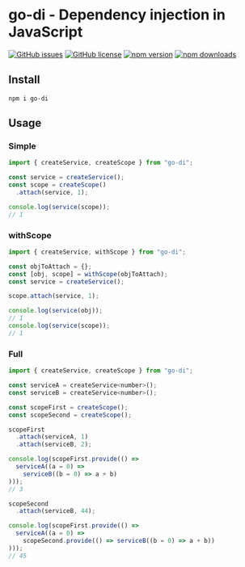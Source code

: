 # go-di - Dependency injection in JavaScript

[![GitHub issues](https://img.shields.io/github/issues/Wroud/go-di.svg)](https://github.com/Wroud/go-di/issues)
[![GitHub license](https://img.shields.io/github/license/Wroud/go-di.svg)](https://github.com/Wroud/go-di/blob/master/LICENSE)
[![npm version](https://img.shields.io/npm/v/go-di.svg?style=flat-square)](https://www.npmjs.com/package/go-di)
[![npm downloads](https://img.shields.io/npm/dm/go-di.svg?style=flat-square)](https://www.npmjs.com/package/go-di)

## Install
```
npm i go-di
```

## Usage
### Simple
```js
import { createService, createScope } from "go-di";

const service = createService();
const scope = createScope()
  .attach(service, 1);

console.log(service(scope));
// 1
```

### withScope
```js
import { createService, withScope } from "go-di";

const objToAttach = {};
const [obj, scope] = withScope(objToAttach);
const service = createService();

scope.attach(service, 1);

console.log(service(obj));
// 1
console.log(service(scope));
// 1
```

### Full
```js
import { createService, createScope } from "go-di";

const serviceA = createService<number>();
const serviceB = createService<number>();

const scopeFirst = createScope();
const scopeSecond = createScope();

scopeFirst
  .attach(serviceA, 1)
  .attach(serviceB, 2);

console.log(scopeFirst.provide(() =>
  serviceA((a = 0) =>
    serviceB((b = 0) => a + b)
)));
// 3

scopeSecond
  .attach(serviceB, 44);

console.log(scopeFirst.provide(() =>
  serviceA((a = 0) =>
    scopeSecond.provide(() => serviceB((b = 0) => a + b))
)));
// 45
```

